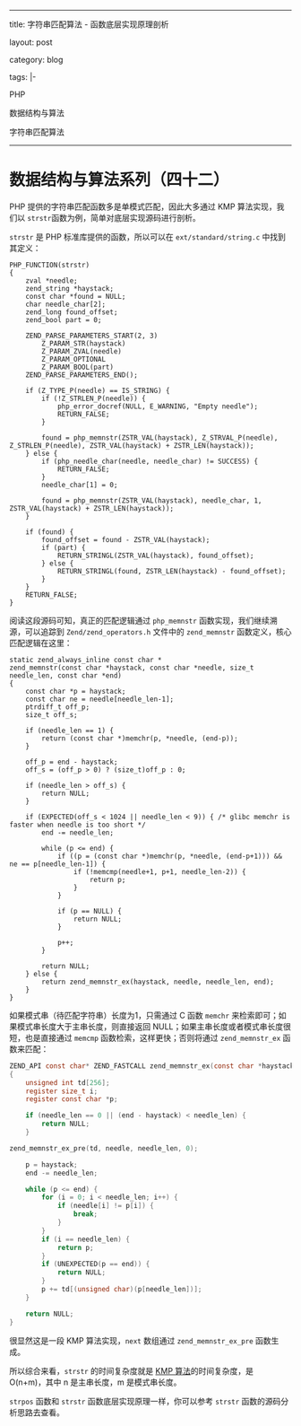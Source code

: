 ---

title: 字符串匹配算法 -  函数底层实现原理剖析

layout: post

category: blog

tags: |-

  PHP

  数据结构与算法

  字符串匹配算法

------



# 数据结构与算法系列（四十二）



PHP 提供的字符串匹配函数多是单模式匹配，因此大多通过 KMP 算法实现，我们以 `strstr`函数为例，简单对底层实现源码进行剖析。

`strstr` 是 PHP 标准库提供的函数，所以可以在 `ext/standard/string.c` 中找到其定义：

```
PHP_FUNCTION(strstr)
{
    zval *needle;
    zend_string *haystack;
    const char *found = NULL;
    char needle_char[2];
    zend_long found_offset;
    zend_bool part = 0;

    ZEND_PARSE_PARAMETERS_START(2, 3)
        Z_PARAM_STR(haystack)
        Z_PARAM_ZVAL(needle)
        Z_PARAM_OPTIONAL
        Z_PARAM_BOOL(part)
    ZEND_PARSE_PARAMETERS_END();

    if (Z_TYPE_P(needle) == IS_STRING) {
        if (!Z_STRLEN_P(needle)) {
            php_error_docref(NULL, E_WARNING, "Empty needle");
            RETURN_FALSE;
        }

        found = php_memnstr(ZSTR_VAL(haystack), Z_STRVAL_P(needle), Z_STRLEN_P(needle), ZSTR_VAL(haystack) + ZSTR_LEN(haystack));
    } else {
        if (php_needle_char(needle, needle_char) != SUCCESS) {
            RETURN_FALSE;
        }
        needle_char[1] = 0;

        found = php_memnstr(ZSTR_VAL(haystack), needle_char, 1, ZSTR_VAL(haystack) + ZSTR_LEN(haystack));
    }

    if (found) {
        found_offset = found - ZSTR_VAL(haystack);
        if (part) {
            RETURN_STRINGL(ZSTR_VAL(haystack), found_offset);
        } else {
            RETURN_STRINGL(found, ZSTR_LEN(haystack) - found_offset);
        }
    }
    RETURN_FALSE;
}
```

阅读这段源码可知，真正的匹配逻辑通过 `php_memnstr` 函数实现，我们继续溯源，可以追踪到 `Zend/zend_operators.h` 文件中的 `zend_memnstr` 函数定义，核心匹配逻辑在这里：

```
static zend_always_inline const char *
zend_memnstr(const char *haystack, const char *needle, size_t needle_len, const char *end)
{
    const char *p = haystack;
    const char ne = needle[needle_len-1];
    ptrdiff_t off_p;
    size_t off_s;

    if (needle_len == 1) {
        return (const char *)memchr(p, *needle, (end-p));
    }

    off_p = end - haystack;
    off_s = (off_p > 0) ? (size_t)off_p : 0;

    if (needle_len > off_s) {
        return NULL;
    }

    if (EXPECTED(off_s < 1024 || needle_len < 9)) { /* glibc memchr is faster when needle is too short */
        end -= needle_len;

        while (p <= end) {
            if ((p = (const char *)memchr(p, *needle, (end-p+1))) && ne == p[needle_len-1]) {
                if (!memcmp(needle+1, p+1, needle_len-2)) {
                    return p;
                }
            }

            if (p == NULL) {
                return NULL;
            }

            p++;
        }

        return NULL;
    } else {
        return zend_memnstr_ex(haystack, needle, needle_len, end);
    }
}
```

如果模式串（待匹配字符串）长度为1，只需通过 C 函数 `memchr` 来检索即可；如果模式串长度大于主串长度，则直接返回 NULL；如果主串长度或者模式串长度很短，也是直接通过 `memcmp` 函数检索，这样更快；否则将通过 `zend_memnstr_ex` 函数来匹配：

```c
ZEND_API const char* ZEND_FASTCALL zend_memnstr_ex(const char *haystack, const char *needle, size_t needle_len, const char *end) /* {{{ */
{
    unsigned int td[256];
    register size_t i;
    register const char *p;

    if (needle_len == 0 || (end - haystack) < needle_len) {
        return NULL;
    }

zend_memnstr_ex_pre(td, needle, needle_len, 0);

    p = haystack;
    end -= needle_len;

    while (p <= end) {
        for (i = 0; i < needle_len; i++) {
            if (needle[i] != p[i]) {
                break;
            }
        }
        if (i == needle_len) {
            return p;
        }
        if (UNEXPECTED(p == end)) {
            return NULL;
        }
        p += td[(unsigned char)(p[needle_len])];
    }

    return NULL;
}
```

很显然这是一段 KMP 算法实现，`next` 数组通过 `zend_memnstr_ex_pre` 函数生成。

所以综合来看，`strstr` 的时间复杂度就是 [KMP 算法](https://articles.zsxq.com/id_2fdte9woxqdw.html)的时间复杂度，是 O(n+m)，其中 n 是主串长度，m 是模式串长度。

`strpos` 函数和 `strstr` 函数底层实现原理一样，你可以参考 `strstr` 函数的源码分析思路去查看。